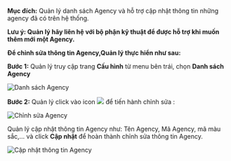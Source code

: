 **Mục đích:**  Quản lý danh sách Agency và hỗ trợ cập nhật thông tin những agency đã có trên hệ thống.

**Lưu ý: Quản lý hãy liên hệ với bộ phận kỹ thuật để được hỗ trợ khi muốn thêm mới một Agency.** 

**Để chỉnh sửa thông tin Agency,Quản lý thực hiển như sau:**

**Bước 1:** Quản lý truy cập trang **Cấu hình** từ menu bên trái, chọn **Danh sách Agency**

![Danh sách Agency](https://user-images.githubusercontent.com/75475064/105470268-ef6dd080-5ccb-11eb-8bd8-d602753d5087.png)

**Bước 2:** Quản lý click vào icon ![](https://user-images.githubusercontent.com/75475064/105470692-715df980-5ccc-11eb-992f-fe0f8f39f58c.png) để tiến hành chỉnh sửa :

![Chỉnh sửa Agency](https://user-images.githubusercontent.com/75475064/105471493-5dff5e00-5ccd-11eb-915d-8410a1201815.png)

Quản lý cập nhật thông tin Agency như: Tên Agency, Mã Agency, mã màu sắc,... và click **Cập nhật** để hoàn thành chỉnh sửa thông tin Agency.

![Cập nhật thông tin Agency](https://user-images.githubusercontent.com/75475064/105471785-b2a2d900-5ccd-11eb-92a0-ec6be777141b.png)
